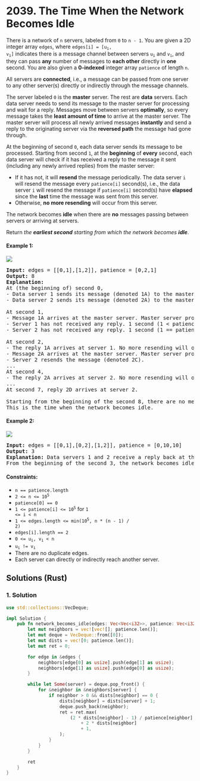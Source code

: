 # 2039. The Time When the Network Becomes Idle
There is a network of `n` servers, labeled from `0` to `n - 1`. You are given a 2D integer array `edges`, where <code>edges[i] = [u<sub>i</sub>, v<sub>i</sub>]</code> indicates there is a message channel between servers <code>u<sub>i</sub></code> and <code>v<sub>i</sub></code>, and they can pass **any** number of messages to **each other** directly in **one** second. You are also given a **0-indexed** integer array `patience` of length `n`.

All servers are **connected**, i.e., a message can be passed from one server to any other server(s) directly or indirectly through the message channels.

The server labeled `0` is the **master** server. The rest are **data** servers. Each data server needs to send its message to the master server for processing and wait for a reply. Messages move between servers **optimally**, so every message takes the **least amount of time** to arrive at the master server. The master server will process all newly arrived messages **instantly** and send a reply to the originating server via the **reversed path** the message had gone through.

At the beginning of second `0`, each data server sends its message to be processed. Starting from second `1`, at the **beginning** of **every** second, each data server will check if it has received a reply to the message it sent (including any newly arrived replies) from the master server:

* If it has not, it will **resend** the message periodically. The data server `i` will resend the message every `patience[i]` second(s), i.e., the data server `i` will resend the message if `patience[i]` second(s) have **elapsed** since the **last** time the message was sent from this server.
* Otherwise, **no more resending** will occur from this server.

The network becomes **idle** when there are **no** messages passing between servers or arriving at servers.

Return *the **earliest second** starting from which the network becomes **idle***.

#### Example 1:
![](https://assets.leetcode.com/uploads/2021/09/22/quiet-place-example1.png)
<pre>
<strong>Input:</strong> edges = [[0,1],[1,2]], patience = [0,2,1]
<strong>Output:</strong> 8
<strong>Explanation:</strong>
At (the beginning of) second 0,
- Data server 1 sends its message (denoted 1A) to the master server.
- Data server 2 sends its message (denoted 2A) to the master server.

At second 1,
- Message 1A arrives at the master server. Master server processes message 1A instantly and sends a reply 1A back.
- Server 1 has not received any reply. 1 second (1 < patience[1] = 2) elapsed since this server has sent the message, therefore it does not resend the message.
- Server 2 has not received any reply. 1 second (1 == patience[2] = 1) elapsed since this server has sent the message, therefore it resends the message (denoted 2B).

At second 2,
- The reply 1A arrives at server 1. No more resending will occur from server 1.
- Message 2A arrives at the master server. Master server processes message 2A instantly and sends a reply 2A back.
- Server 2 resends the message (denoted 2C).
...
At second 4,
- The reply 2A arrives at server 2. No more resending will occur from server 2.
...
At second 7, reply 2D arrives at server 2.

Starting from the beginning of the second 8, there are no messages passing between servers or arriving at servers.
This is the time when the network becomes idle.
</pre>

#### Example 2:
![](https://assets.leetcode.com/uploads/2021/09/04/network_a_quiet_place_2.png)
<pre>
<strong>Input:</strong> edges = [[0,1],[0,2],[1,2]], patience = [0,10,10]
<strong>Output:</strong> 3
<strong>Explanation:</strong> Data servers 1 and 2 receive a reply back at the beginning of second 2.
From the beginning of the second 3, the network becomes idle.
</pre>

#### Constraints:
* `n == patience.length`
* <code>2 <= n <= 10<sup>5</sup></code>
* `patience[0] == 0`
* <code>1 <= patience[i] <= 10<sup>5</sup></code> for <code>1 <= i < n</code>
* <code>1 <= edges.length <= min(10<sup>5</sup>, n * (n - 1) / 2)</code>
* `edges[i].length == 2`
* <code>0 <= u<sub>i</sub>, v<sub>i</sub> < n</code>
* <code>u<sub>i</sub> != v<sub>i</sub></code>
* There are no duplicate edges.
* Each server can directly or indirectly reach another server.

## Solutions (Rust)

### 1. Solution
```Rust
use std::collections::VecDeque;

impl Solution {
    pub fn network_becomes_idle(edges: Vec<Vec<i32>>, patience: Vec<i32>) -> i32 {
        let mut neighbors = vec![vec![]; patience.len()];
        let mut deque = VecDeque::from([0]);
        let mut dists = vec![0; patience.len()];
        let mut ret = 0;

        for edge in &edges {
            neighbors[edge[0] as usize].push(edge[1] as usize);
            neighbors[edge[1] as usize].push(edge[0] as usize);
        }

        while let Some(server) = deque.pop_front() {
            for &neighbor in &neighbors[server] {
                if neighbor > 0 && dists[neighbor] == 0 {
                    dists[neighbor] = dists[server] + 1;
                    deque.push_back(neighbor);
                    ret = ret.max(
                        (2 * dists[neighbor] - 1) / patience[neighbor] * patience[neighbor]
                            + 2 * dists[neighbor]
                            + 1,
                    );
                }
            }
        }

        ret
    }
}
```
